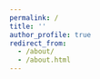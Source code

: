 ```yaml
---
permalink: /
title: ''
author_profile: true
redirect_from: 
  - /about/
  - /about.html
---
```


<head>
    <!-- Google Fonts Link -->
    <link href="https://fonts.googleapis.com/css2?family=Playwrite+NO:wght@100..400&display=swap" rel="stylesheet">
    <style>
        body {
            font-family: 'Playwrite NO', cursive;
        }

        p {
            font-weight: 400;
        }
    </style>
</head>
<body>
    <p>This is a paragraph using the Roboto font.</p>
</body>

<p style="font-size: 50px; color: grey;"> hello, </p>
<p style="font-size: 20px; color: $text-color;">Hello! Welcome to my page..</p>



